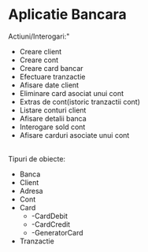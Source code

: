 # Aplicatie Bancara

Actiuni/Interogari:" <br/>
<ul>
<li>	Creare client</li> 
<li>	Creare cont</li>  
<li>	Creare card bancar</li>
<li>	Efectuare tranzactie</li>
<li>	Afisare date client</li>
<li>	Eliminare card asociat unui cont</li> 
<li>	Extras de cont(istoric tranzactii cont)</li>
<li>	Listare conturi client</li>
<li>	Afisare detalii banca</li>
<li>	Interogare sold cont</li> 
<li>    Afisare carduri asociate unui cont</li>
</ul>
<br/>
Tipuri de obiecte:<br/>
<ul>
<li>	Banca</li>
<li>	Client</li>
<li>	Adresa</li>
<li>	Cont</li>
<li>	Card
	<ul>
	<li>-CardDebit</li>
	<li>-CardCredit</li>
	<li>-GeneratorCard</li>
	</ul>
</li>
<li>	Tranzactie
</ul>












	



